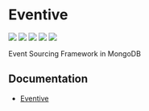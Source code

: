 # Eventive

![](https://img.shields.io/npm/v/eventive) ![](https://img.shields.io/npm/l/eventive) ![](https://img.shields.io/npm/dt/eventive) ![](https://img.shields.io/github/contributors/tonyfromundefined/eventive) ![](https://img.shields.io/github/last-commit/tonyfromundefined/eventive)

Event Sourcing Framework in MongoDB

## Documentation

- [Eventive](./packages/eventive)
